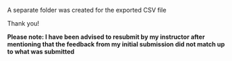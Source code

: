 A separate folder was created for the exported CSV file 

Thank you!

**Please note: I have been advised to resubmit by my instructor after mentioning that the feedback from my initial submission did not match up to what was submitted**
